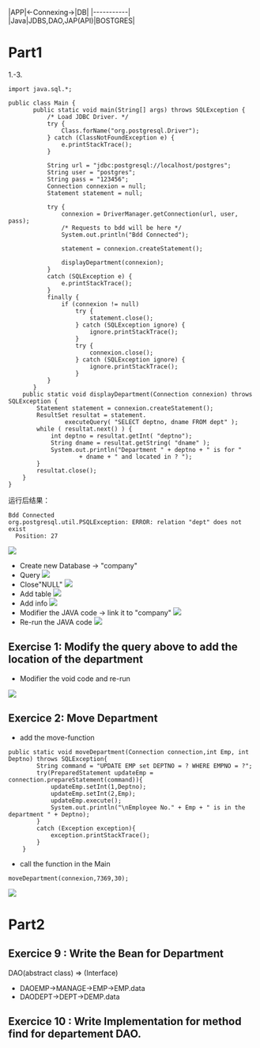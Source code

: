 |APP|<-Connexing->|DB|
|-----------|
|Java|JDBS,DAO,JAP(API)|BOSTGRES|


# Part1
1.-3.
```
import java.sql.*;

public class Main {
       public static void main(String[] args) throws SQLException {
           /* Load JDBC Driver. */
           try {
               Class.forName("org.postgresql.Driver");
           } catch (ClassNotFoundException e) {
               e.printStackTrace();
           }

           String url = "jdbc:postgresql://localhost/postgres";
           String user = "postgres";
           String pass = "123456";
           Connection connexion = null;
           Statement statement = null;

           try {
               connexion = DriverManager.getConnection(url, user, pass);
               /* Requests to bdd will be here */
               System.out.println("Bdd Connected");

               statement = connexion.createStatement();

               displayDepartment(connexion);
           }
           catch (SQLException e) {
               e.printStackTrace();
           }
           finally {
               if (connexion != null)
                   try {
                       statement.close();
                   } catch (SQLException ignore) {
                       ignore.printStackTrace();
                   }
                   try {
                       connexion.close();
                   } catch (SQLException ignore) {
                       ignore.printStackTrace();
                   }
           }
       }
    public static void displayDepartment(Connection connexion) throws SQLException {
        Statement statement = connexion.createStatement();
        ResultSet resultat = statement.
                executeQuery( "SELECT deptno, dname FROM dept" );
        while ( resultat.next() ) {
            int deptno = resultat.getInt( "deptno");
            String dname = resultat.getString( "dname" );
            System.out.println("Department " + deptno + " is for "
                    + dname + " and located in ? ");
        }
        resultat.close();
    }
}
```
运行后结果：
```
Bdd Connected
org.postgresql.util.PSQLException: ERROR: relation "dept" does not exist
  Position: 27
```
![](./IMG/Part1_1-3.png)
- Create new Database -> "company"
- Query
![](./IMG/Part1_1-3.1create%20new.png)
- Close"NULL"
![](./IMG/Part1_1-3.2.png)
- Add table
![](./IMG/Part1_1-3.3.png)
- Add info
![](./IMG/Part1_1-3.4.png)
- Modifier the JAVA code -> link it to "company"
![](./IMG/Part1_1-3.5.png)
- Re-run the JAVA code
![](./IMG/Part1_1-3.6.png)

## Exercise 1: Modify the query above to add the location of the department
- Modifier the void code and re-run

![](./IMG/Part1-Ex1.png)

## Exercice 2: Move Department
- add the move-function
```
public static void moveDepartment(Connection connection,int Emp, int Deptno) throws SQLException{
        String command = "UPDATE EMP set DEPTNO = ? WHERE EMPNO = ?";
        try(PreparedStatement updateEmp = connection.prepareStatement(command)){
            updateEmp.setInt(1,Deptno);
            updateEmp.setInt(2,Emp);
            updateEmp.execute();
            System.out.println("\nEmployee No." + Emp + " is in the department " + Deptno);
        }
        catch (Exception exception){
            exception.printStackTrace();
        }
    } 
```
- call the function in the Main
```
moveDepartment(connexion,7369,30);
```
![](./IMG/Part1-Ex2.png)

# Part2
## Exercice 9 : Write the Bean for Department
DAO(abstract class) => (Interface)
- DAOEMP->MANAGE->EMP->EMP.data
- DAODEPT->DEPT->DEMP.data

## Exercice 10 : Write Implementation for method find for departement DAO.

